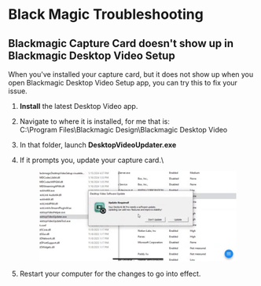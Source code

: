 # Black Magic Troubleshooting

## Blackmagic Capture Card doesn't show up in Blackmagic Desktop Video Setup

When you've installed your capture card, but it does not show up when you open Blackmagic Desktop Video Setup app, you can try this to fix your issue.&#x20;

1. **Install** the latest Desktop Video app.&#x20;
2. Navigate to where it is installed, for me that is:\
   C:\Program Files\Blackmagic Design\Blackmagic Desktop Video
3. In that folder, launch **DesktopVideoUpdater.exe**
4.  If it prompts you, update your capture card.\


    <figure><img src="../../../../.gitbook/assets/01C797BF-E60F-4D46-94AB-AD853E915007_1_105_c.jpeg" alt=""><figcaption></figcaption></figure>


5. Restart your computer for the changes to go into effect.
